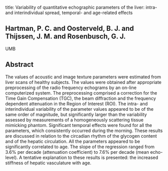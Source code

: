 title: Variability of quantitative echographic parameters of the liver: intra- and interindividual spread, temporal- and age-related effects

## Hartman, P. C. and Oosterveld, B. J. and Thijssen, J. M. and Rosenbusch, G. J.
UMB


## Abstract
The values of acoustic and image texture parameters were estimated from liver scans of healthy subjects. The values were obtained after appropriate preprocessing of the radio frequency echograms by an on-line computerized system. The preprocessing comprised a correction for the Time Gain Compensation (TGC), the beam diffraction and the frequency dependent attenuation in the Region of Interest (ROI). The intra- and interindividual variability of the parameter values appeared to be of the same order of magnitude, but significantly larger than the variability assessed by measurements of a homogeneously scattering tissue mimicking phantom. Significant temporal effects were found for all the parameters, which consistently occurred during the morning. These results are discussed in relation to the circadian rhythm of the glycogen content and of the hepatic circulation. All the parameters appeared to be significantly correlated to age. The slope of the regression ranged from 3.6% per decade (attenuation coefficient) to 7.6% per decade (mean echo-level). A tentative explanation to these results is presented: the increased stiffness of hepatic vasculature with age.


